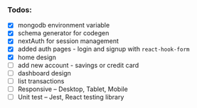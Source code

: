 ### Todos:

- [x] mongodb environment variable
- [x] schema generator for codegen
- [x] nextAuth for session management
- [x] added auth pages - login and signup with `react-hook-form`
- [x] home design
- [ ] add new account - savings or credit card
- [ ] dashboard design
- [ ] list transactions
- [ ] Responsive – Desktop, Tablet, Mobile
- [ ] Unit test – Jest, React testing library
